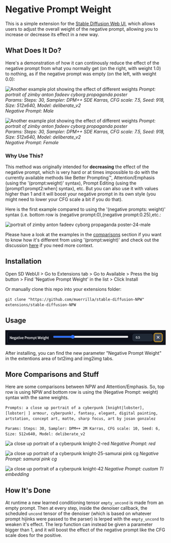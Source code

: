 
# Negative Prompt Weight

This is a simple extension for the [Stable Diffusion Web UI](https://github.com/AUTOMATIC1111/stable-diffusion-webui), which allows users to adjust the overall weight of the negative prompt, allowing you to increase or decrease its effect in a new way. 

## What Does It Do?

Here's a demonstration of how it can continously reduce the effect of the negative prompt from what you normally get (on the right, with weight 1.0) to nothing, as if the negative prompt was empty (on the left, with weight 0.0):

![Another example plot showing the effect of different weights](/assets/example1.jpg)
*Prompt: portrait of zimby anton fadeev cyborg propaganda poster*<br>
*Params: Steps: 30, Sampler: DPM++ SDE Karras, CFG scale: 7.5, Seed: 918, Size: 512x640, Model: deliberate_v2* <br>
*Negative Prompt: Male*

![Another example plot showing the effect of different weights](/assets/example2.jpg)
*Prompt: portrait of zimby anton fadeev cyborg propaganda poster*<br>
*Params: Steps: 30, Sampler: DPM++ SDE Karras, CFG scale: 7.5, Seed: 918, Size: 512x640, Model: deliberate_v2* <br>
*Negative Prompt: Female*

### Why Use This?

This method was originally intended for <b>decreasing</b> the effect of the negative prompt, which is very hard or at times impossible to do with the currently available methods like Better Prompting™, Attention/Emphasis (using the '(prompt:weight)' syntax), Prompt Editing (using the [prompt1:prompt2:when] syntax), etc. But you can also use it with values higher than 1 and it will boost your negative prompt in its own style (you might need to lower your CFG scale a bit if you do that).

Here is the first example compared to using the '(negative prompts: weight)' syntax (i.e. bottom row is (negative prompt:0),(negative prompt:0.25),etc.:

![portrait of zimby anton fadeev cyborg propaganda poster-24-male](https://user-images.githubusercontent.com/48160881/229344713-81793753-d9ae-4927-b5e9-03a7749dfc95.jpg)

Please have a look at the examples in the [comparisons](https://github.com/muerrilla/stable-diffusion-NPW#more-comparisons-and-stuff) section if you want to know how it's different from using '(prompt:weight)' and check out the discussion [here](https://github.com/AUTOMATIC1111/stable-diffusion-webui/issues/9220) if you need more context.

## Installation

Open SD WebUI > Go to Extensions tab > Go to Available > Press the big button > Find 'Negative Prompt Weight' in the list > Click Install

Or manually clone this repo into your extensions folder:

`git clone "https://github.com/muerrilla/stable-diffusion-NPW" extensions/stable-diffusion-NPW`

## Usage

![Screenshot of the slider provided by the extension in UI](/assets/screenshot.png "Does what it says on the box.")

After installing, you can find the new parameter "Negative Prompt Weight" in the extentions area of txt2img and img2img tabs. 

## More Comparisons and Stuff

Here are some comparisons between NPW and Attention/Emphasis. So, top row is using NPW and bottom row is using the (Negative Prompt: weight) syntax with the same weights.

```Prompts: a close up portrait of a cyberpunk [knight|lobster], [lobster| ] armour, cyberpunk!, fantasy, elegant, digital painting, artstation, concept art, matte, sharp focus, art by josan gonzalez```

```Params: Steps: 30, Sampler: DPM++ 2M Karras, CFG scale: 10, Seed: 6, Size: 512x640, Model: deliberate_v2```


![a close up portrait of a cyberpunk knight-2-red](https://user-images.githubusercontent.com/48160881/229320416-c805642e-168d-4d35-a4c8-a1f0b066a982.jpg)
*Negative Prompt: red*



![a close up portrait of a cyberpunk knight-25-samurai pink cg](https://user-images.githubusercontent.com/48160881/229320590-1beaf1ac-5ede-49ad-b2bd-7e761fdd49df.jpg)
*Negative Prompt: samurai pink cg*



![a close up portrait of a cyberpunk knight-42](https://user-images.githubusercontent.com/48160881/229321419-055bd6ad-2931-4ad1-96d2-69b047ea1c97.jpg)
*Negative Prompt: *custom TI embedding**

## How It's Done

At runtime a new learned conditioning tensor `empty_uncond` is made from an empty prompt. Then at every step, inside the denoiser callback, the scheduled `uncond` tensor of the denoiser (which is based on whatever prompt hijinks were passed to the parser) is lerped with the `empty_uncond` to weaken it's effect. The lerp function can instead be given a parameter bigger than 1, and it will boost the effect of the negative prompt like the CFG scale does for the positive.

